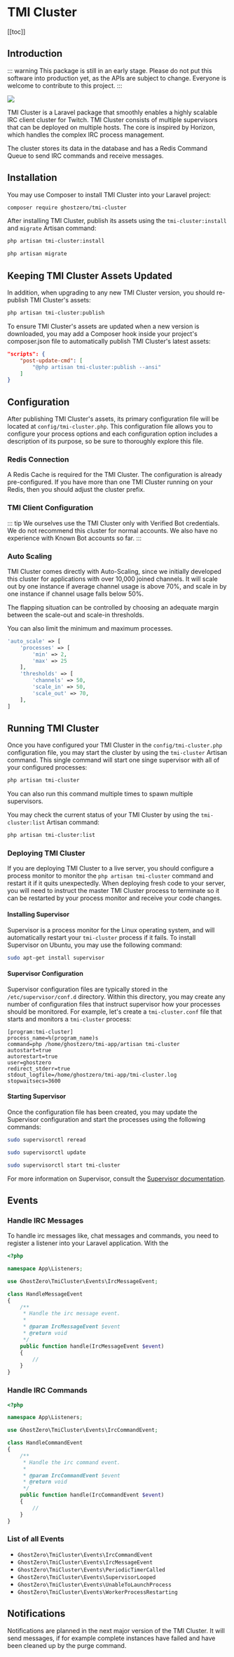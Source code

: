 # TMI Cluster[[toc]]## Introduction::: warningThis package is still in an early stage. Please do not put this software into production yet, as the APIs are subject to change. Everyone is welcome to contribute to this project.:::![](../images/tmi_cluster.png)TMI Cluster is a Laravel package that smoothly enables a highly scalable IRC client cluster for Twitch. TMI Cluster consists of multiple supervisors that can be deployed on multiple hosts. The core is inspired by Horizon, which handles the complex IRC process management.The cluster stores its data in the database and has a Redis Command Queue to send IRC commands and receive messages.## InstallationYou may use Composer to install TMI Cluster into your Laravel project:```bashcomposer require ghostzero/tmi-cluster```After installing TMI Cluster, publish its assets using the `tmi-cluster:install` and `migrate` Artisan command:```bashphp artisan tmi-cluster:installphp artisan migrate```## Keeping TMI Cluster Assets UpdatedIn addition, when upgrading to any new TMI Cluster version, you should re-publish TMI Cluster's assets:```bashphp artisan tmi-cluster:publish```To ensure TMI Cluster's assets are updated when a new version is downloaded, you may add a Composer hook inside your project's composer.json file to automatically publish TMI Cluster's latest assets:```json"scripts": {    "post-update-cmd": [        "@php artisan tmi-cluster:publish --ansi"    ]}```## ConfigurationAfter publishing TMI Cluster's assets, its primary configuration file will be located at `config/tmi-cluster.php`. This configuration file allows you to configure your process options and each configuration option includes a description of its purpose, so be sure to thoroughly explore this file.### Redis ConnectionA Redis Cache is required for the TMI Cluster. The configuration is already pre-configured. If you have more than one TMI Cluster running on your Redis, then you should adjust the cluster prefix.### TMI Client Configuration::: tipWe ourselves use the TMI Cluster only with Verified Bot credentials. We do not recommend this cluster for normal accounts. We also have no experience with Known Bot accounts so far. ::: ### Auto ScalingTMI Cluster comes directly with Auto-Scaling, since we initially developed this cluster for applications with over 10,000 joined channels. It will scale out by one instance if average channel usage is above 70%, and scale in by one instance if channel usage falls below 50%.The flapping situation can be controlled by choosing an adequate margin between the scale-out and scale-in thresholds.You can also limit the minimum and maximum processes.```php'auto_scale' => [    'processes' => [        'min' => 2,        'max' => 25    ],    'thresholds' => [        'channels' => 50,        'scale_in' => 50,        'scale_out' => 70,    ],]```## Running TMI ClusterOnce you have configured your TMI Cluster in the `config/tmi-cluster.php` configuration file, you may start the cluster by using the `tmi-cluster` Artisan command. This single command will start one singe supervisor with all of your configured processes:```bashphp artisan tmi-cluster```You can also run this command multiple times to spawn multiple supervisors.You may check the current status of your TMI Cluster by using the `tmi-cluster:list` Artisan command:```bashphp artisan tmi-cluster:list```### Deploying TMI ClusterIf you are deploying TMI Cluster to a live server, you should configure a process monitor to monitor the `php artisan tmi-cluster` command and restart it if it quits unexpectedly. When deploying fresh code to your server, you will need to instruct the master TMI Cluster process to terminate so it can be restarted by your process monitor and receive your code changes.#### Installing SupervisorSupervisor is a process monitor for the Linux operating system, and will automatically restart your `tmi-cluster` process if it fails. To install Supervisor on Ubuntu, you may use the following command:```bashsudo apt-get install supervisor```#### Supervisor ConfigurationSupervisor configuration files are typically stored in the `/etc/supervisor/conf.d` directory. Within this directory, you may create any number of configuration files that instruct supervisor how your processes should be monitored. For example, let's create a `tmi-cluster.conf` file that starts and monitors a `tmi-cluster` process:```text[program:tmi-cluster]process_name=%(program_name)scommand=php /home/ghostzero/tmi-app/artisan tmi-clusterautostart=trueautorestart=trueuser=ghostzeroredirect_stderr=truestdout_logfile=/home/ghostzero/tmi-app/tmi-cluster.logstopwaitsecs=3600```#### Starting SupervisorOnce the configuration file has been created, you may update the Supervisor configuration and start the processes using the following commands:```bashsudo supervisorctl rereadsudo supervisorctl updatesudo supervisorctl start tmi-cluster```For more information on Supervisor, consult the [Supervisor documentation](http://supervisord.org/index.html).## Events### Handle IRC MessagesTo handle irc messages like, chat messages and commands, you need to register a listener into your Laravel application. With the ```php<?phpnamespace App\Listeners;use GhostZero\TmiCluster\Events\IrcMessageEvent;class HandleMessageEvent{    /**     * Handle the irc message event.     *     * @param IrcMessageEvent $event     * @return void     */    public function handle(IrcMessageEvent $event)    {        //    }}```### Handle IRC Commands```php<?phpnamespace App\Listeners;use GhostZero\TmiCluster\Events\IrcCommandEvent;class HandleCommandEvent{    /**     * Handle the irc command event.     *     * @param IrcCommandEvent $event     * @return void     */    public function handle(IrcCommandEvent $event)    {        //    }}```### List of all Events- `GhostZero\TmiCluster\Events\IrcCommandEvent`- `GhostZero\TmiCluster\Events\IrcMessageEvent`- `GhostZero\TmiCluster\Events\PeriodicTimerCalled`- `GhostZero\TmiCluster\Events\SupervisorLooped`- `GhostZero\TmiCluster\Events\UnableToLaunchProcess`- `GhostZero\TmiCluster\Events\WorkerProcessRestarting`## NotificationsNotifications are planned in the next major version of the TMI Cluster. It will send messages, if for example complete instances have failed and have been cleaned up by the purge command.